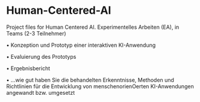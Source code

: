 # Human-Centered-AI
Project files for Human Centered AI.
Experimentelles Arbeiten (EA), in Teams (2-3 Teilnehmer) 

• Konzeption und Prototyp einer interaktiven KI-Anwendung 

• Evaluierung des Prototyps 

• Ergebnisbericht 

• ...wie gut haben Sie die behandelten Erkenntnisse, Methoden und Richtlinien für die Entwicklung von menschenorienOerten KI-Anwendungen angewandt bzw. umgesetzt 
